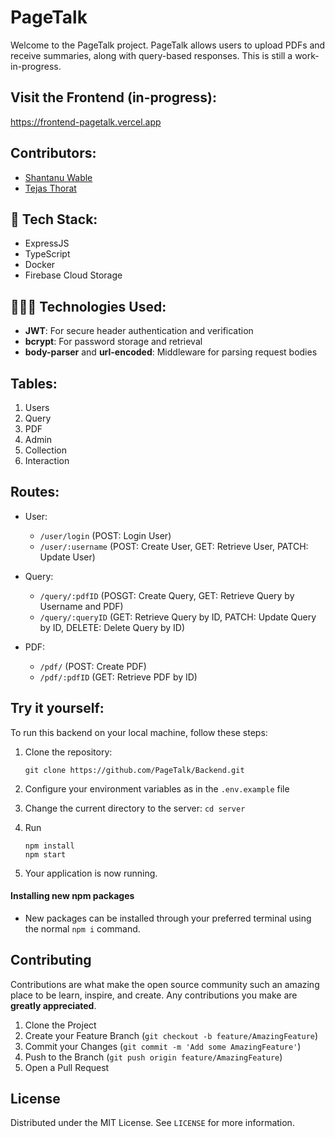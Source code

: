 # PageTalk

Welcome to the PageTalk project. PageTalk allows users to upload PDFs and receive summaries, along with query-based responses. This is still a work-in-progress.

## Visit the Frontend (in-progress):

https://frontend-pagetalk.vercel.app

## Contributors:

- <a href="https://github.com/shxntanu">Shantanu Wable</a>
- <a href="https://github.com/tejasthorat1549">Tejas Thorat</a>

## 🔧 Tech Stack:
- ExpressJS
- TypeScript
- Docker
- Firebase Cloud Storage

## 👨🏻‍💻 Technologies Used:
- **JWT**: For secure header authentication and verification
- **bcrypt**: For password storage and retrieval
- **body-parser** and **url-encoded**: Middleware for parsing request bodies

## Tables:

1. Users
2. Query
3. PDF
4. Admin
5. Collection
6. Interaction

## Routes:

- User:
   - `/user/login` (POST: Login User)
   - `/user/:username` (POST: Create User, GET: Retrieve User, PATCH: Update User) 

- Query:
   - `/query/:pdfID` (POSGT: Create Query, GET: Retrieve Query by Username and PDF)
   - `/query/:queryID` (GET: Retrieve Query by ID, PATCH: Update Query by ID, DELETE: Delete Query by ID)

- PDF:
   - `/pdf/` (POST: Create PDF)
   - `/pdf/:pdfID` (GET: Retrieve PDF by ID)


## Try it yourself:

To run this backend on your local machine, follow these steps:

1. Clone the repository:
   
   ```shell
   git clone https://github.com/PageTalk/Backend.git
   ```
2. Configure your environment variables as in the `.env.example` file
3. Change the current directory to the server: `cd server`
4. Run
  
   ```
   npm install
   npm start
   ```
5. Your application is now running.

#### Installing new npm packages
- New packages can be installed through your preferred terminal using the normal `npm i` command.

## Contributing
Contributions are what make the open source community such an amazing place to be learn, inspire, and create. Any contributions you make are **greatly appreciated**.

1.  Clone the Project
2.  Create your Feature Branch (`git checkout -b feature/AmazingFeature`)
3.  Commit your Changes (`git commit -m 'Add some AmazingFeature'`)
4.  Push to the Branch (`git push origin feature/AmazingFeature`)
5.  Open a Pull Request


## License
Distributed under the MIT License. See `LICENSE` for more information.
